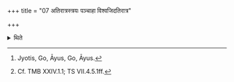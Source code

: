 +++
title = "07 अतिरात्रस्त्रयः पञ्चाहा विश्वजिदतिरात्र"

+++

<details><summary>थिते</summary>

7. (The days in it are as follows:) an Atirātra, three-five day-periods[^1], Viśvajit as an Atirātra, a five-day-period, the ten days of the Dvādaśāha and an Atirātra.[^2]  

[^1]: Jyotis, Go, Āyus, Go, Āyus.  

[^2]: Cf. TMB XXIV.1.1; TS VII.4.5.1ff.  
</details>

